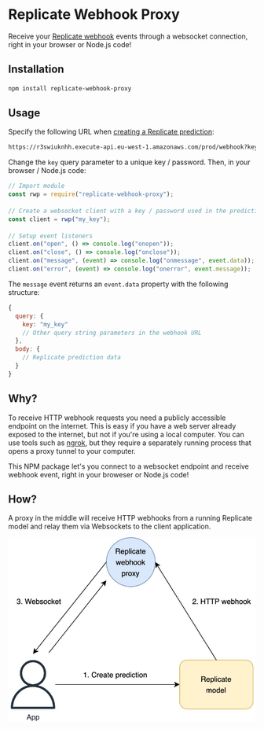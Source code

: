 # Replicate Webhook Proxy

Receive your [Replicate webhook](https://replicate.com/docs/webhooks) events through a websocket connection, right in your browser or Node.js code!

## Installation

```sh
npm install replicate-webhook-proxy
```

## Usage

Specify the following URL when [creating a Replicate prediction](https://replicate.com/docs/reference/http#predictions.create):

```sh
https://r3swiuknhh.execute-api.eu-west-1.amazonaws.com/prod/webhook?key=my_key
```

Change the `key` query parameter to a unique key / password. Then, in your browser / Node.js code:

```js
// Import module
const rwp = require("replicate-webhook-proxy");

// Create a websocket client with a key / password used in the prediction webhook URL
const client = rwp("my_key");

// Setup event listeners
client.on("open", () => console.log("onopen"));
client.on("close", () => console.log("onclose"));
client.on("message", (event) => console.log("onmessage", event.data));
client.on("error", (event) => console.log("onerror", event.message));
```

The `message` event returns an `event.data` property with the following structure:

```js
{
  query: {
    key: "my_key"
    // Other query string parameters in the webhook URL
  },
  body: {
    // Replicate prediction data
  }
}
```

## Why?

To receive HTTP webhook requests you need a publicly accessible endpoint on the internet. This is easy if you have a web server already exposed to the internet, but not if you're using a local computer. You can use tools such as [ngrok](https://ngrok.com/), but they require a separately running process that opens a proxy tunnel to your computer.

This NPM package let's you connect to a websocket endpoint and receive webhook event, right in your broweser or Node.js code!

## How?

A proxy in the middle will receive HTTP webhooks from a running Replicate model and relay them via Websockets to the client application.

![How it works.](./demo.jpg)
